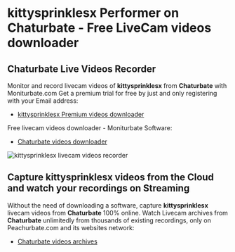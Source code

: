 # kittysprinklesx Performer on Chaturbate - Free LiveCam videos downloader

## Chaturbate Live Videos Recorder

Monitor and record livecam videos of **kittysprinklesx** from **Chaturbate** with Moniturbate.com
Get a premium trial for free by just and only registering with your Email address:
* [kittysprinklesx Premium videos downloader](https://moniturbate.com/request-demo-licence-key.html)

Free livecam videos downloader - Moniturbate Software:
* [Chaturbate videos downloader](https://moniturbate.com/moniturbate-download-software.html)

![kittysprinklesx livecam videos recorder](https://peachurnet.com/templates/moniturbate-software.png)


## Capture kittysprinklesx videos from the Cloud and watch your recordings on Streaming

Without the need of downloading a software, capture **kittysprinklesx** livecam videos from **Chaturbate** 100% online.
Watch Livecam archives from **Chaturbate** unlimitedly from thousands of existing recordings, only on Peachurbate.com and its websites network:
* [Chaturbate videos archives](https://peachurnet.com/)